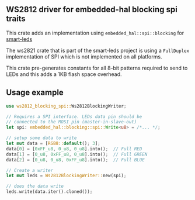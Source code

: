 ## WS2812 driver for embedded-hal blocking spi traits

This crate adds an implementation using `embedded_hal::spi::blocking`
for [smart-leds](https://github.com/smart-leds-rs/smart-leds)

The ws2821 crate that is part of the smart-leds project is using a 
`FullDuplex` implementation of SPI which is not implemented on
all platforms.

This crate pre-generates constants for all 8-bit patterns required to
send to LEDs and this adds a 1KB flash space overhead.

## Usage example

```rust
use ws2812_blocking_spi::Ws2812BlockingWriter;

// Requires a SPI interface. LEDs data pin should be
// connected to the MOSI pin (master-in-slave-out)
let spi: embedded_hal::blocking::spi::Write<u8> = /*... */;

// setup some data to write
let mut data = [RGB8::default(); 3];
data[0] = [0xFF_u8, 0_u8, 0_u8].into();  // Full RED
data[1] = [0_u8, 0xFF_u8, 0_u8].into();  // Full GREEN
data[2] = [0_u8, 0_u8, 0xFF_u8].into();  // Full BLUE

// Create a writer
let mut leds = Ws2812BlockingWriter::new(spi);

// does the data write
leds.write(data.iter().cloned());
```
